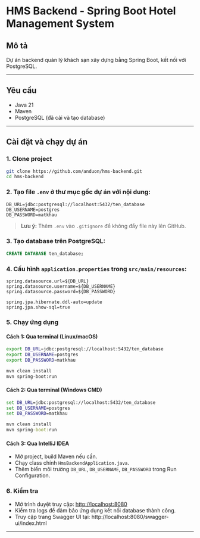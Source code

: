 
# HMS Backend - Spring Boot Hotel Management System

## Mô tả
Dự án backend quản lý khách sạn xây dựng bằng Spring Boot, kết nối với PostgreSQL.

---

## Yêu cầu
- Java 21
- Maven
- PostgreSQL (đã cài và tạo database)

---

## Cài đặt và chạy dự án

### 1. Clone project
```bash
git clone https://github.com/anduon/hms-backend.git
cd hms-backend
```

### 2. Tạo file `.env` ở thư mục gốc dự án với nội dung:
```env
DB_URL=jdbc:postgresql://localhost:5432/ten_database
DB_USERNAME=postgres
DB_PASSWORD=matkhau
```
> **Lưu ý:** Thêm `.env` vào `.gitignore` để không đẩy file này lên GitHub.

### 3. Tạo database trên PostgreSQL:
```sql
CREATE DATABASE ten_database;
```

### 4. Cấu hình `application.properties` trong `src/main/resources`:
```properties
spring.datasource.url=${DB_URL}
spring.datasource.username=${DB_USERNAME}
spring.datasource.password=${DB_PASSWORD}

spring.jpa.hibernate.ddl-auto=update
spring.jpa.show-sql=true
```

### 5. Chạy ứng dụng

#### Cách 1: Qua terminal (Linux/macOS)
```bash
export DB_URL=jdbc:postgresql://localhost:5432/ten_database
export DB_USERNAME=postgres
export DB_PASSWORD=matkhau

mvn clean install
mvn spring-boot:run
```

#### Cách 2: Qua terminal (Windows CMD)
```cmd
set DB_URL=jdbc:postgresql://localhost:5432/ten_database
set DB_USERNAME=postgres
set DB_PASSWORD=matkhau

mvn clean install
mvn spring-boot:run
```

#### Cách 3: Qua IntelliJ IDEA
- Mở project, build Maven nếu cần.
- Chạy class chính `HmsBackendApplication.java`.
- Thêm biến môi trường `DB_URL`, `DB_USERNAME`, `DB_PASSWORD` trong Run Configuration.

### 6. Kiểm tra
- Mở trình duyệt truy cập: [http://localhost:8080](http://localhost:8080)
- Kiểm tra logs để đảm bảo ứng dụng kết nối database thành công.
- Truy cập trang Swagger UI tại: http://localhost:8080/swagger-ui/index.html

---
